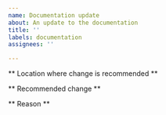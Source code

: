 ```yaml
---
name: Documentation update
about: An update to the documentation
title: ''
labels: documentation
assignees: ''

---
```


** Location where change is recommended **

** Recommended change **

** Reason **
